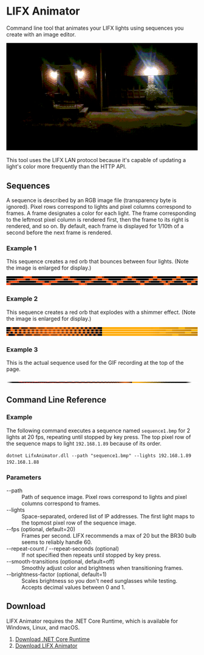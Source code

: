 # LIFX Animator
Command line tool that animates your LIFX lights using sequences you create with an image editor.

![Example recording](/Readme/recording.gif)

This tool uses the LIFX LAN protocol because it's capable of updating a light's color more frequently than the HTTP API.

## Sequences
A sequence is described by an RGB image file (transparency byte is ignored). Pixel rows correspond to lights and pixel columns correspond to frames. A frame designates a color for each light. The frame corresponding to the leftmost pixel column is rendered first,  then the frame to its right is rendered, and so on. By default, each frame is displayed for 1/10th of a second before the next frame is rendered.

### Example 1
This sequence creates a red orb that bounces between four lights. (Note the image is enlarged for display.)

![Bouncing orb effect](/Readme/bouncing-orb-effect.png)

### Example 2
This sequence creates a red orb that explodes with a shimmer effect. (Note the image is enlarged for display.)

![Exploding orb effect](/Readme/exploding-orb-effect.png)

### Example 3
This is the actual sequence used for the GIF recording at the top of the page.

![Bouncing and exploding orb script](/Readme/script.bmp)

## Command Line Reference

### Example
The following command executes a sequence named `sequence1.bmp` for 2 lights at 20 fps, repeating until stopped by key press. The top pixel row of the sequence maps to light `192.168.1.89` because of its order.

`dotnet LifxAnimator.dll --path "sequence1.bmp" --lights 192.168.1.89 192.168.1.88`

### Parameters
<dl>
  <dt>--path</dt>
  <dd>Path of sequence image. Pixel rows correspond to lights and pixel columns correspond to frames.</dd>
  
  <dt>--lights</dt>
  <dd>Space-separated, ordered list of IP addresses. The first light maps to the topmost pixel row of the sequence image.</dd>
  
  <dt>--fps (optional, default=20)</dt>
  <dd>Frames per second. LIFX recommends a max of 20 but the BR30 bulb seems to reliably handle 60.</dd>
  
  <dt>--repeat-count / --repeat-seconds (optional)</dt>
  <dd>If not specified then repeats until stopped by key press.</dd>
  
  <dt>--smooth-transitions (optional, default=off)</dt>
  <dd>Smoothly adjust color and brightness when transitioning frames.</dd>
  
  <dt>--brightness-factor (optional, default=1)</dt>
  <dd>Scales brightness so you don't need sunglasses while testing. Accepts decimal values between 0 and 1.</dd>
</dl>

## Download
LIFX Animator requires the .NET Core Runtime, which is available for Windows, Linux, and macOS.
1. [Download .NET Core Runtime](https://www.microsoft.com/net/download)
2. [Download LIFX Animator](https://github.com/galehouse5/LifxAnimator/releases/latest)
